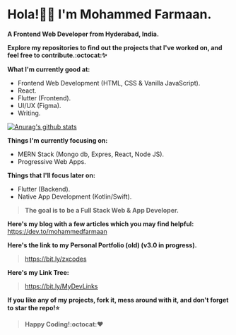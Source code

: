 # Hola!👋🏻 I'm Mohammed Farmaan.
**A Frontend Web Developer from Hyderabad, India.**

**Explore my repositories to find out the projects that I've worked on, and feel free to contribute.:octocat::sparkles:**

**What I'm currently good at:**
* Frontend Web Development (HTML, CSS & Vanilla JavaScript).
* React.
* Flutter (Frontend).
* UI/UX (Figma).
* Writing.

[![Anurag's github stats](https://github-readme-stats.vercel.app/api?username=zxcodes&show_icons=true&theme=radical)](https://github.com/anuraghazra/github-readme-stats)

**Things I'm currently focusing on:**
* MERN Stack (Mongo db, Expres, React, Node JS).
* Progressive Web Apps.

**Things that I'll focus later on:**
* Flutter (Backend).
* Native App Development (Kotlin/Swift).

>**The goal is to be a Full Stack Web & App Developer.**

**Here's my blog with a few articles which you may find helpful:**
https://dev.to/mohammedfarmaan

**Here's the link to my Personal Portfolio (old) (v3.0 in progress).** 
>https://bit.ly/zxcodes

**Here's my Link Tree:**
>https://bit.ly/MyDevLinks

**If you like any of my projects, fork it, mess around with it, and don't forget to star the repo!:star:**
>**Happy Coding!:octocat::heart:**

